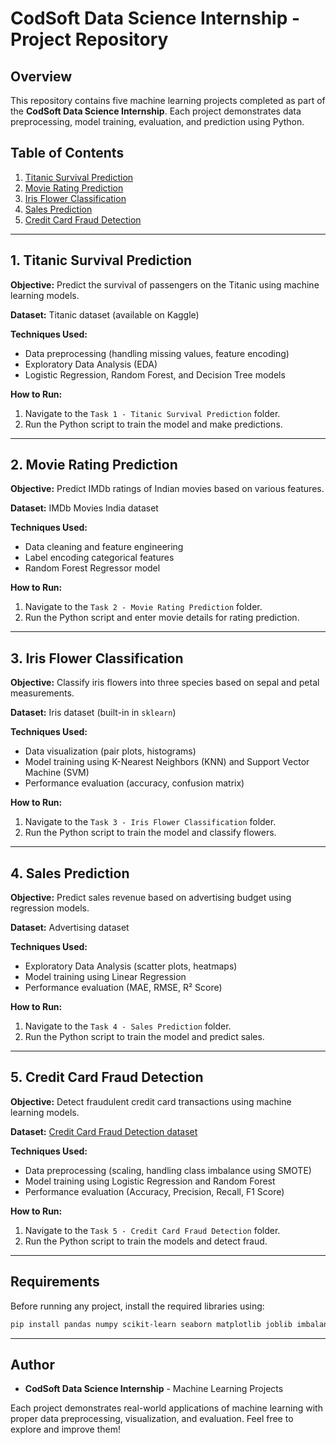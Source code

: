 # CodSoft Data Science Internship - Project Repository

## Overview
This repository contains five machine learning projects completed as part of the **CodSoft Data Science Internship**. Each project demonstrates data preprocessing, model training, evaluation, and prediction using Python.

## Table of Contents
1. [Titanic Survival Prediction](#titanic-survival-prediction)
2. [Movie Rating Prediction](#movie-rating-prediction)
3. [Iris Flower Classification](#iris-flower-classification)
4. [Sales Prediction](#sales-prediction)
5. [Credit Card Fraud Detection](#credit-card-fraud-detection)

---

## 1. Titanic Survival Prediction
**Objective:** Predict the survival of passengers on the Titanic using machine learning models.

**Dataset:** Titanic dataset (available on Kaggle)

**Techniques Used:**
- Data preprocessing (handling missing values, feature encoding)
- Exploratory Data Analysis (EDA)
- Logistic Regression, Random Forest, and Decision Tree models

**How to Run:**
1. Navigate to the `Task 1 - Titanic Survival Prediction` folder.
2. Run the Python script to train the model and make predictions.

---

## 2. Movie Rating Prediction
**Objective:** Predict IMDb ratings of Indian movies based on various features.

**Dataset:** IMDb Movies India dataset

**Techniques Used:**
- Data cleaning and feature engineering
- Label encoding categorical features
- Random Forest Regressor model

**How to Run:**
1. Navigate to the `Task 2 - Movie Rating Prediction` folder.
2. Run the Python script and enter movie details for rating prediction.

---

## 3. Iris Flower Classification
**Objective:** Classify iris flowers into three species based on sepal and petal measurements.

**Dataset:** Iris dataset (built-in in `sklearn`)

**Techniques Used:**
- Data visualization (pair plots, histograms)
- Model training using K-Nearest Neighbors (KNN) and Support Vector Machine (SVM)
- Performance evaluation (accuracy, confusion matrix)

**How to Run:**
1. Navigate to the `Task 3 - Iris Flower Classification` folder.
2. Run the Python script to train the model and classify flowers.

---

## 4. Sales Prediction
**Objective:** Predict sales revenue based on advertising budget using regression models.

**Dataset:** Advertising dataset

**Techniques Used:**
- Exploratory Data Analysis (scatter plots, heatmaps)
- Model training using Linear Regression
- Performance evaluation (MAE, RMSE, R² Score)

**How to Run:**
1. Navigate to the `Task 4 - Sales Prediction` folder.
2. Run the Python script to train the model and predict sales.

---

## 5. Credit Card Fraud Detection
**Objective:** Detect fraudulent credit card transactions using machine learning models.

**Dataset:** [Credit Card Fraud Detection dataset](https://www.kaggle.com/datasets/mlg-ulb/creditcardfraud)

**Techniques Used:**
- Data preprocessing (scaling, handling class imbalance using SMOTE)
- Model training using Logistic Regression and Random Forest
- Performance evaluation (Accuracy, Precision, Recall, F1 Score)

**How to Run:**
1. Navigate to the `Task 5 - Credit Card Fraud Detection` folder.
2. Run the Python script to train the models and detect fraud.

---

## Requirements
Before running any project, install the required libraries using:
```sh
pip install pandas numpy scikit-learn seaborn matplotlib joblib imbalanced-learn
```

---

## Author
- **CodSoft Data Science Internship** - Machine Learning Projects

Each project demonstrates real-world applications of machine learning with proper data preprocessing, visualization, and evaluation. Feel free to explore and improve them! 
